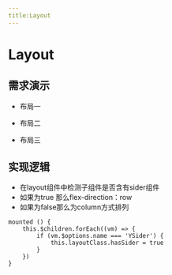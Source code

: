 ```yaml
---
title:Layout
---
```


# Layout

## 需求演示

- 布局一

<ClientOnly>
   <layout-demo1></layout-demo1>
</ClientOnly>

- 布局二

<ClientOnly>
   <layout-demo2></layout-demo2>
</ClientOnly>

- 布局三

<ClientOnly>
   <layout-demo3></layout-demo3>
</ClientOnly>

## 实现逻辑

- 在layout组件中检测子组件是否含有sider组件
- 如果为true 那么flex-direction：row
- 如果为false那么为column方式排列

```
mounted () {
    this.$children.forEach((vm) => {
        if (vm.$options.name === 'YSider') {
            this.layoutClass.hasSider = true
        }
    })
}
```